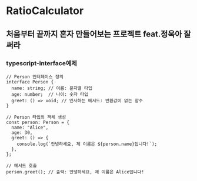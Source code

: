 # RatioCalculator
처음부터 끝까지 혼자 만들어보는 프로젝트 feat.정욱아 잘 써라
---
### typescript-interface예제
```
// Person 인터페이스 정의
interface Person {
  name: string; // 이름: 문자열 타입
  age: number;  // 나이: 숫자 타입
  greet: () => void; // 인사하는 메서드: 반환값이 없는 함수
}

// Person 타입의 객체 생성
const person: Person = {
  name: "Alice",
  age: 30,
  greet: () => {
    console.log(`안녕하세요, 제 이름은 ${person.name}입니다!`);
  },
};

// 메서드 호출
person.greet(); // 출력: 안녕하세요, 제 이름은 Alice입니다!
```
